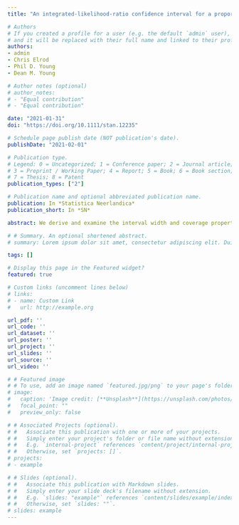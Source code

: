 ```yaml
---
title: "An integrated-likelihood-ratio confidence interval for a proportion based on underreported and infallible data"

# Authors
# If you created a profile for a user (e.g. the default `admin` user), write the username (folder name) here 
# and it will be replaced with their full name and linked to their profile.
authors:
- admin
- Chris Elrod
- Phil D. Young
- Dean M. Young

# Author notes (optional)
# author_notes:
# - "Equal contribution"
# - "Equal contribution"

date: "2021-01-31"
doi: "https://doi.org/10.1111/stan.12235"

# Schedule page publish date (NOT publication's date).
publishDate: "2021-02-01"

# Publication type.
# Legend: 0 = Uncategorized; 1 = Conference paper; 2 = Journal article;
# 3 = Preprint / Working Paper; 4 = Report; 5 = Book; 6 = Book section;
# 7 = Thesis; 8 = Patent
publication_types: ["2"]

# Publication name and optional abbreviated publication name.
publication: In *Statistica Neerlandica*
publication_short: In *SN*

abstract: We derive and examine the interval width and coverage properties of an integrated‐likelihood‐ratio confidence interval for the binomial parameter p using a double‐sampling scheme. The data consist of a relatively large fallible sample containing underreported data and a relatively small infallible subsample. Via Monte Carlo simulations, we determine that the new integrated‐likelihood‐ratio interval estimator displays slightly conservative to moderately conservative coverage properties for small to medium sample sizes and can have shorter average‐interval width than two previously proposed confidence intervals when $p<0.10$ or $p>0.90$. We also apply the integrated‐likelihood‐ratio confidence interval to a real‐data set and determine that the integrated‐likelihood‐ratio interval has superior performance when contrasted to two properties of two competing confidence intervals.

# # Summary. An optional shortened abstract.
# summary: Lorem ipsum dolor sit amet, consectetur adipiscing elit. Duis posuere tellus ac convallis placerat. Proin tincidunt magna sed ex sollicitudin condimentum.

tags: []

# Display this page in the Featured widget?
featured: true

# Custom links (uncomment lines below)
# links:
# - name: Custom Link
#   url: http://example.org

url_pdf: ''
url_code: ''
url_dataset: ''
url_poster: ''
url_project: ''
url_slides: ''
url_source: ''
url_video: ''

# # Featured image
# # To use, add an image named `featured.jpg/png` to your page's folder. 
# image:
#   caption: 'Image credit: [**Unsplash**](https://unsplash.com/photos/pLCdAaMFLTE)'
#   focal_point: ""
#   preview_only: false

# # Associated Projects (optional).
# #   Associate this publication with one or more of your projects.
# #   Simply enter your project's folder or file name without extension.
# #   E.g. `internal-project` references `content/project/internal-project/index.md`.
# #   Otherwise, set `projects: []`.
# projects:
# - example

# # Slides (optional).
# #   Associate this publication with Markdown slides.
# #   Simply enter your slide deck's filename without extension.
# #   E.g. `slides: "example"` references `content/slides/example/index.md`.
# #   Otherwise, set `slides: ""`.
# slides: example
---
```

